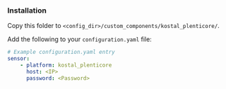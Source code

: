 ### Installation

Copy this folder to `<config_dir>/custom_components/kostal_plenticore/`.

Add the following to your `configuration.yaml` file:

```yaml
# Example configuration.yaml entry
sensor:
    - platform: kostal_plenticore
      host: <IP>
      password: <Password>
```
